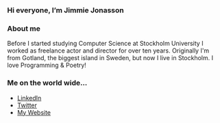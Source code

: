 ### Hi everyone, I’m Jimmie Jonasson

### About me
Before I started studying Computer Science at Stockholm University I worked as freelance actor and director for over ten years. Originally I'm from Gotland, the biggest island in Sweden, but now I live in Stockholm.
I love Programming & Poetry!

### Me on the world wide...
- [LinkedIn](http://linkedin.com/in/jimmiejonasson) 
- [Twitter](http://twitter.com/jimmiejonasson)
- [My Website](https://www.jimmiejonasson.se/)


